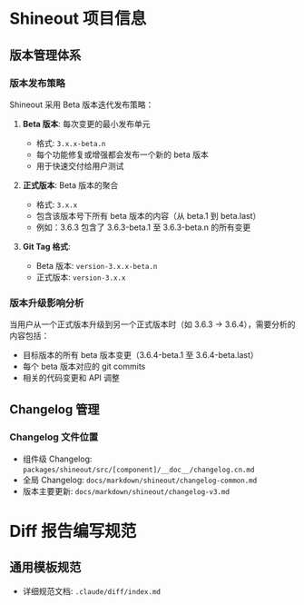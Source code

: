 # Shineout 项目信息

## 版本管理体系

### 版本发布策略
Shineout 采用 Beta 版本迭代发布策略：

1. **Beta 版本**: 每次变更的最小发布单元
   - 格式: `3.x.x-beta.n`
   - 每个功能修复或增强都会发布一个新的 beta 版本
   - 用于快速交付给用户测试

2. **正式版本**: Beta 版本的聚合
   - 格式: `3.x.x`
   - 包含该版本号下所有 beta 版本的内容（从 beta.1 到 beta.last）
   - 例如：3.6.3 包含了 3.6.3-beta.1 至 3.6.3-beta.n 的所有变更

3. **Git Tag 格式**:
   - Beta 版本: `version-3.x.x-beta.n`
   - 正式版本: `version-3.x.x`

### 版本升级影响分析
当用户从一个正式版本升级到另一个正式版本时（如 3.6.3 → 3.6.4），需要分析的内容包括：
- 目标版本的所有 beta 版本变更（3.6.4-beta.1 至 3.6.4-beta.last）
- 每个 beta 版本对应的 git commits
- 相关的代码变更和 API 调整

## Changelog 管理

### Changelog 文件位置
- 组件级 Changelog: `packages/shineout/src/[component]/__doc__/changelog.cn.md`
- 全局 Changelog: `docs/markdown/shineout/changelog-common.md`
- 版本主要更新: `docs/markdown/shineout/changelog-v3.md`

# Diff 报告编写规范

## 通用模板规范
- 详细规范文档: `.claude/diff/index.md`